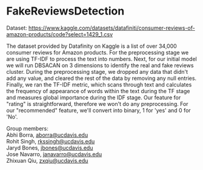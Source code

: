 # FakeReviewsDetection
Dataset: https://www.kaggle.com/datasets/datafiniti/consumer-reviews-of-amazon-products/code?select=1429_1.csv

The dataset provided by Datafinity on Kaggle is a list of over 34,000 consumer reviews for Amazon products.
For the preprocessing stage we are using TF-IDF to process the text into numbers. Next, for our initial model we will run DBSACAN on 3 dimensions to identify the real and fake reviews cluster.
During the preprocessing stage, we dropped any data that didn't add any value, and cleared the rest of the data by removing any null entries.
Finally, we ran the TF-IDF metric, which scans through text and calculates the frequency of appearance of words within the text during the TF stage and measures global importance during the IDF stage. 
Our feature for "rating" is straightforward, therefore we won't do any preprocessing. For our "recommended" feature, we'll convert into binary, 1 for 'yes' and 0 for 'No'.

Group members:                                                                                                                                                    
Abhi Borra,	aborra@ucdavis.edu                                                                                                            
Rohit Singh,	rkssingh@ucdavis.edu                                                                                                              
Jaryd Bones,	jbones@ucdavis.edu                                                                                                                        
Jose Navarro,	janavarro@ucdavis.edu                                                                                                             
Zhixuan Qiu,	zxqiu@ucdavis.edu
